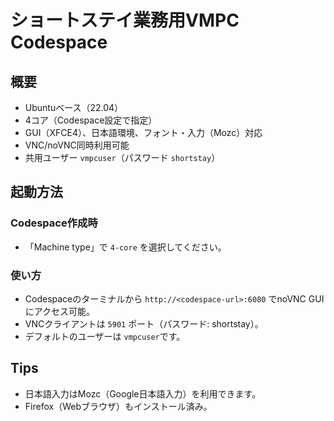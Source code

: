 # ショートステイ業務用VMPC Codespace

## 概要
- Ubuntuベース（22.04）
- 4コア（Codespace設定で指定）
- GUI（XFCE4）、日本語環境、フォント・入力（Mozc）対応
- VNC/noVNC同時利用可能
- 共用ユーザー `vmpcuser`（パスワード `shortstay`）

## 起動方法

### Codespace作成時
- 「Machine type」で `4-core` を選択してください。

### 使い方
- Codespaceのターミナルから `http://<codespace-url>:6080` でnoVNC GUIにアクセス可能。
- VNCクライアントは `5901` ポート（パスワード: shortstay）。
- デフォルトのユーザーは `vmpcuser`です。

## Tips
- 日本語入力はMozc（Google日本語入力）を利用できます。
- Firefox（Webブラウザ）もインストール済み。
